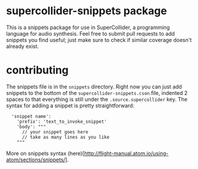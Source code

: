 # supercollider-snippets package

This is a snippets package for use in SuperCollider, a programming language for audio synthesis. Feel free to submit pull requests to add snippets you find useful; just make sure to check if similar coverage doesn't already exist. 

# contributing

The snippets file is in the `snippets` directory. Right now you can just add snippets to the bottom of the `supercollider-snippets.cson` file, indented 2 spaces to that everything is still under the `.source.supercollider` key. The syntax for adding a snippet is pretty straightforward:

```
  'snippet name':
    'prefix': 'text_to_invoke_snippet'
    'body': """
      // your snippet goes here
      // take as many lines as you like
    """
```

More on snippets syntax (here)[http://flight-manual.atom.io/using-atom/sections/snippets/]. 
